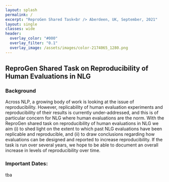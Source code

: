 ```yaml
---
layout: splash
permalink: /
excerpt: "ReproGen Shared Task<br /> Aberdeen, UK, September, 2021"
layout: single
classes: wide
header:
  overlay_color: "#000"
  overlay_filter: "0.1"
  overlay_image: /assets/images/color-2174065_1280.png
---
```


## ReproGen Shared Task on Reproducibility of Human Evaluations in NLG

### Background

Across NLP, a growing body of work is looking at the issue of reproducibility. However, replicability of human evaluation experiments and reproducibility of their results is currently under-addressed, and this is of particular concern for NLG where human evaluations are the norm. With the ReproGen shared task on reproducibility of human evaluations in NLG we aim (i) to shed light on the extent to which past NLG evaluations have been replicable and reproducible, and (ii) to draw conclusions regarding how evaluations can be designed and reported to increase reproducibility. If the task is run over several years, we hope to be able to document an overall increase in levels of reproducibility over time.

### Important Dates:

tba

